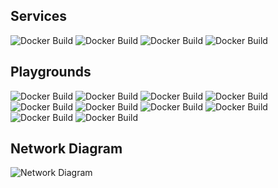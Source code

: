 ## Services

![Docker Build](https://github.com/UTSCC09/project-calcifer/actions/workflows/ssh.yml/badge.svg)
![Docker Build](https://github.com/UTSCC09/project-calcifer/actions/workflows/api.yml/badge.svg)
![Docker Build](https://github.com/UTSCC09/project-calcifer/actions/workflows/client.yml/badge.svg)
![Docker Build](https://github.com/UTSCC09/project-calcifer/actions/workflows/nginx-proxy.yml/badge.svg)

## Playgrounds

![Docker Build](https://github.com/UTSCC09/project-calcifer/actions/workflows/kind-playground.yml/badge.svg)
![Docker Build](https://github.com/UTSCC09/project-calcifer/actions/workflows/dind-playground.yml/badge.svg)
![Docker Build](https://github.com/UTSCC09/project-calcifer/actions/workflows/c-playground.yml/badge.svg)
![Docker Build](https://github.com/UTSCC09/project-calcifer/actions/workflows/python-playground.yml/badge.svg)
![Docker Build](https://github.com/UTSCC09/project-calcifer/actions/workflows/node-playground.yml/badge.svg)
![Docker Build](https://github.com/UTSCC09/project-calcifer/actions/workflows/react-playground.yml/badge.svg)
![Docker Build](https://github.com/UTSCC09/project-calcifer/actions/workflows/angular-playground.yml/badge.svg)
![Docker Build](https://github.com/UTSCC09/project-calcifer/actions/workflows/rust-playground.yml/badge.svg)
![Docker Build](https://github.com/UTSCC09/project-calcifer/actions/workflows/go-playground.yml/badge.svg)
![Docker Build](https://github.com/UTSCC09/project-calcifer/actions/workflows/vue-playground.yml/badge.svg)

<!-- ## Deploy

![Docker Build](https://github.com/UTSCC09/project-calcifer/actions/workflows/deploy.yml/badge.svg) -->

## Network Diagram

![Network Diagram](https://user-images.githubusercontent.com/31393977/112589435-7546ee80-8dd7-11eb-8dd8-87e8d5938ba8.png)
